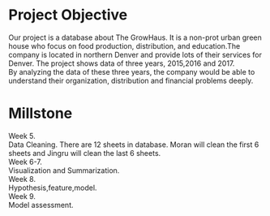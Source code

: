 # Project Objective

Our project is a database about The GrowHaus. It is a non-prot urban green house who focus on food production, distribution, and education.The company is located in northern Denver and provide lots of their services for Denver. The project shows data of three years, 2015,2016 and 2017. <br /> By analyzing the data of these three years, the company would be able to understand their organization, distribution and financial problems deeply.
  
# Millstone 

  Week 5. <br />
  Data Cleaning. There are 12 sheets in database. Moran will clean the first 6 sheets and Jingru will clean the last 6 sheets. 
  <br /> Week 6-7. <br />
  Visualization and Summarization. 
  <br /> Week 8. <br />
  Hypothesis,feature,model.
  <br /> Week 9. <br />
  Model assessment.
 
